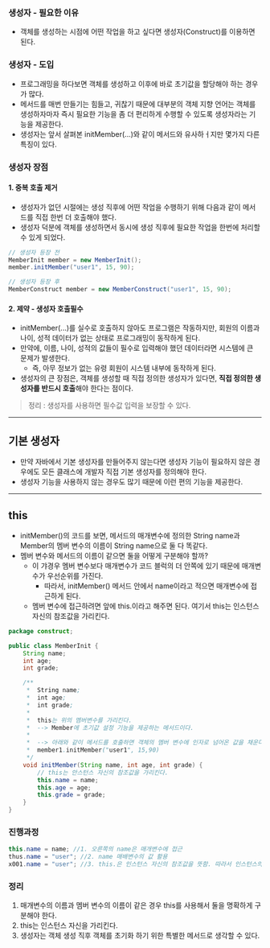 
### 생성자 - 필요한 이유
- 객체를 생성하는 시점에 어떤 작업을 하고 싶다면 생성자(Construct)를 이용하면 된다.

### 생성자 - 도입
- 프로그래밍을 하다보면 객체를 생성하고 이후에 바로 초기값을 할당해야 하는 경우가 많다.
- 메서드를 매번 만들기는 힘들고, 귀찮기 때문에 대부분의 객체 지향 언어는 객체를 생성하자마자 즉시 필요한 기능을 좀 더 편리하게 수행할 수 있도록 생성자라는 기능을 제공한다.
- 생성자는 앞서 살펴본 initMember(...)와 같이 메서드와 유사하ㅓ지만 몇가지 다른 특징이 있다.

### 생성자 장점
#### 1. 중복 호출 제거 
- 생성자가 없던 시절에는 생성 직후에 어떤 작업을 수행하기 위해 다음과 같이 메서드를 직접 한번 더 호출해야 했다. 
- 생성자 덕분에 객체를 생성하면서 동시에 생성 직후에 필요한 작업을 한번에 처리할 수 있게 되었다. 
```java
// 생성자 등장 전 
MemberInit member = new MemberInit();
member.initMember("user1", 15, 90);

// 생성자 등장 후
MemberConstruct member = new MemberConstruct("user1", 15, 90);
```

#### 2. 제약 - 생성자 호출필수 
- initMember(...)를 실수로 호출하지 않아도 프로그램은 작동하지만, 회원의 이름과 나이, 성적 데이터가 없는 상태로 프로그래밍이 동작하게 된다.
- 만약에, 이름, 나이, 성적의 값들이 필수로 입력해야 했던 데이터라면 시스템에 큰 문제가 발생한다.
  - 즉, 아무 정보가 없는 유령 회원이 시스템 내부에 동작하게 된다.
- 생성자의 큰 장점은, 객체를 생성할 때 직접 정의한 생성자가 있다면, **직접 정의한 생성자를 반드시 호출**해야 한다는 점이다.

> 정리 : 생성자를 사용하면 필수값 입력을 보장할 수 있다.

---
## 기본 생성자 
- 만약 자바에서 기본 생성자를 만들어주지 않는다면 생성자 기능이 필요하지 않은 경우에도 모든 클래스에 개발자 직접 기본 생성자를 정의해야 한다.
- 생성자 기능을 사용하지 않는 경우도 많기 때문에 이런 편의 기능을 제공한다.

--- 

 

## this 
- initMember()의 코드를 보면, 메서드의 매개변수에 정의한 String name과 Member의 멤버 변수의 이름이 String name으로 둘 다 똑같다.
- 멤버 변수와 메서드의 이름이 같으면 둘을 어떻게 구분해야 할까?
    - 이 갸경우 멤버 변수보다 매개변수가 코드 블럭의 더 안쪽에 있기 때문에 매개변수가 우선순위를 가진다.
      - 따라서, initMember() 메서드 안에서 name이라고 적으면 매개변수에 접근하게 된다. 
    - 멤버 변수에 접근하려면 앞에 this.이라고 해주면 된다. 여기서 this는 인스턴스 자신의 참조값을 가리킨다.
```java
package construct;

public class MemberInit {
    String name;
    int age;
    int grade;

    /**
     *  String name;
     *  int age;
     *  int grade;
     *
     *  this는 위의 멤버변수를 가리킨다.
     *  --> Member에 초기값 설정 기능을 제공하는 메서드이다.
     *
     *  --> 아래와 같이 메서드를 호출하면 객체의 멤버 변수에 인자로 넘어온 값을 채운다.
     *  member1.initMember("user1", 15,90)
     */
    void initMember(String name, int age, int grade) {
        // this는 안스턴스 자신의 참조값을 가리킨다.
        this.name = name;
        this.age = age;
        this.grade = grade;
    }
}

```

### 진행과정 
```java
this.name = name; //1. 오른쪽의 name은 매개변수에 접근
thus.name = "user"; //2. name 매배변수의 값 활용
x001.name = "user"; //3. this.은 인스턴스 자신의 참조값을 뜻함. 따라서 인스턴스의 멤버 변수에 접근
```

### 정리 
1. 매개변수의 이름과 멤버 변수의 이름이 같은 경우 this를 사용해서 둘을 명확하게 구분해야 한다.
2. this는 인스턴스 자신을 가리킨다.
3. 생성자는 객체 생성 직후 객체를 초기화 하기 위한 특별한 메서드로 생각할 수 있다.


